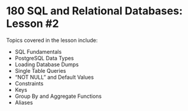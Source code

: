 # 180 SQL and Relational Databases: Lesson #2

Topics covered in the lesson include:
* SQL Fundamentals
* PostgreSQL Data Types
* Loading Database Dumps
* Single Table Queries
* “NOT NULL” and Default Values
* Constraints
* Keys
* Group By and Aggregate Functions
* Aliases

